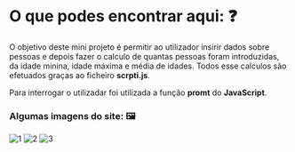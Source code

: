 # O que podes encontrar aqui: ❓
O objetivo deste mini projeto é permitir ao utilizador insirir dados sobre pessoas e depois fazer o calculo de quantas pessoas foram introduzidas, da idade minina, idade máxima e média de idades. Todos esse calculos são efetuados graças ao ficheiro __scrpti.js__. <p>
Para interrogar o utilizadar foi utilizada a função __promt__ do __JavaScript__.

### Algumas imagens do site: 🖼️
![1](https://user-images.githubusercontent.com/91985039/163679988-58fa29a0-3cb6-40eb-9787-c70d657a0849.jpg)
![2](https://user-images.githubusercontent.com/91985039/163679997-af08473a-ad9a-4f94-a9e4-a5707b142675.jpg)
![3](https://user-images.githubusercontent.com/91985039/163679998-426497e1-5f87-462c-834b-60e9ef33f85b.jpg)